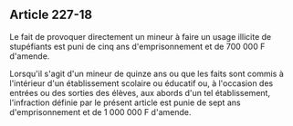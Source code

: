 Article 227-18
----
Le fait de provoquer directement un mineur à faire un usage illicite de
stupéfiants est puni de cinq ans d'emprisonnement et de 700 000 F d'amende.

Lorsqu'il s'agit d'un mineur de quinze ans ou que les faits sont commis à
l'intérieur d'un établissement scolaire ou éducatif ou, à l'occasion des entrées
ou des sorties des élèves, aux abords d'un tel établissement, l'infraction
définie par le présent article est punie de sept ans d'emprisonnement et de 1
000 000 F d'amende.
